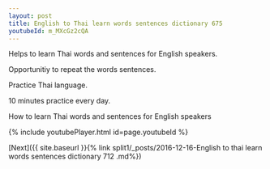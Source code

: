 ```yaml
---
layout: post
title: English to Thai learn words sentences dictionary 675 
youtubeId: m_MXcGz2cQA
---
```

 
 
Helps to learn Thai words and sentences for English speakers.

Opportunitiy to repeat the words sentences. 

Practice Thai language. 
 
10 minutes practice every day. 
 
How to learn Thai words and sentences for English speakers 
 
{% include youtubePlayer.html id=page.youtubeId %}
 
 
[Next]({{ site.baseurl }}{% link  split1/_posts/2016-12-16-English to thai learn words sentences dictionary 712 .md%})
 
